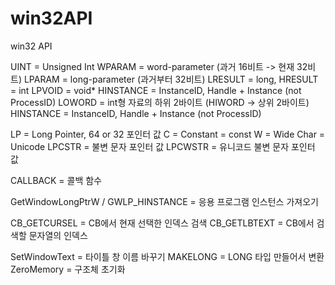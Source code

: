 # win32API
win32 API

UINT = Unsigned Int
WPARAM = word-parameter (과거 16비트 -> 현재 32비트)
LPARAM = long-parameter (과거부터 32비트)
LRESULT = long, HRESULT = int
LPVOID = void*
HINSTANCE = InstanceID, Handle + Instance (not ProcessID)
LOWORD = int형 자료의 하위 2바이트 (HIWORD -> 상위 2바이트)
HINSTANCE = InstanceID, Handle + Instance (not ProcessID)

LP = Long Pointer, 64 or 32 포인터 값
C = Constant = const
W = Wide Char = Unicode
LPCSTR =  불변 문자 포인터 값
LPCWSTR = 유니코드 불변 문자 포인터 값

CALLBACK = 콜백 함수

GetWindowLongPtrW / GWLP_HINSTANCE = 응용 프로그램 인스턴스 가져오기

CB_GETCURSEL = CB에서 현재 선택한 인덱스 검색
CB_GETLBTEXT = CB에서 검색할 문자열의 인덱스

SetWindowText = 타이틀 창 이름 바꾸기
MAKELONG = LONG 타입 만들어서 변환
ZeroMemory = 구조체 초기화 